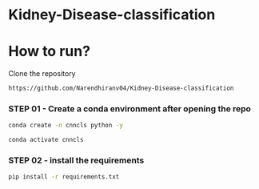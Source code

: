 # Kidney-Disease-classification



# How to run?

Clone the repository

```bash
https://github.com/Narendhiranv04/Kidney-Disease-classification
```

### STEP 01 - Create a conda environment after opening the repo
```bash
conda create -n cnncls python -y
```

```bash
conda activate cnncls
```

 
### STEP 02 - install the requirements
```bash
pip install -r requirements.txt
```


